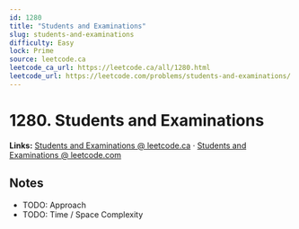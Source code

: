 ```yaml
--- 
id: 1280
title: "Students and Examinations"
slug: students-and-examinations
difficulty: Easy
lock: Prime
source: leetcode.ca
leetcode_ca_url: https://leetcode.ca/all/1280.html
leetcode_url: https://leetcode.com/problems/students-and-examinations/
---
```


# 1280. Students and Examinations

**Links:** [Students and Examinations @ leetcode.ca](https://leetcode.ca/all/1280.html) · [Students and Examinations @ leetcode.com](https://leetcode.com/problems/students-and-examinations/)

## Notes
- TODO: Approach
- TODO: Time / Space Complexity
